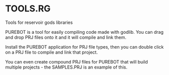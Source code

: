 # TOOLS.RG
Tools for reservoir gods libraries

PUREBOT is a tool for easily compiling code made with godlib.
You can drag and drop PRJ files onto it and it will compile and link them.

Install the PUREBOT application for PRJ file types, then you can double click on a PRJ file to compile and link that project.

You can even create compound PRJ files for PUREBOT that will build multiple projects - the SAMPLES.PRJ is an example of this.
